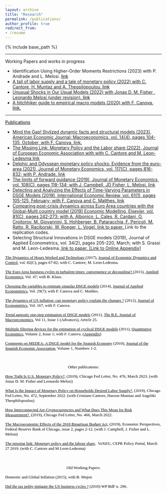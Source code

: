 ```yaml
---
layout: archive
title: "Research"
permalink: /publications/
author_profile: true
redirect_from: 
- /resume
---
```


{% include base_path %}

****
Working Papers and works in progress
* Identification Using Higher-Order Moments Restrictions (2023) with P. Andrade and L. Melosi. <a href="https://www.chicagofed.org/publications/working-papers/2023/2023-28"><font color="black">link
* A tail of labor supply and a tale of monetary policy (2022) with C. Cantore, H. Muntaz and A. Theopilopoulou. <a href="https://www.chicagofed.org/publications/working-papers/2022/2022-30"><font color="black">link
* Unusual Shocks in Our Usual Models (2022) with  Jonas D. M. Fisher , Leonardo Melosi (under revision). <a href="https://www.chicagofed.org/publications/working-papers/2022/2022-39"><font color="black">link
* A hitchhiker guide to empirical macro models (2020) with F. Canova. <a href="https://github.com/naffe15/BVAR_/blob/master/HitchhikerGuide_.pdf"><font color="black"> link.

****
Publications
* Mind the Gap! Stylized dynamic facts and structural models (2023), American Economic Journal: Macroeconomics, vol. 14(4), pages 104-135, October, with F. Canova. <a href=""> link.
* The Missing Link: Monetary Policy and the Labor share (2022), Journal of European Economic Association with with C. Cantore and M. Leon-Ledesma <a href="https://ideas.repec.org/a/oup/jeurec/v19y2021i3p1592-1620..html">link
* Delphic and Odyssean monetary policy shocks: Evidence from the euro-area (2021), Journal of Monetary Economics, vol. 117(C), pages 816-832; with P. Andrade. <a href="https://ideas.repec.org/a/eee/moneco/v117y2021icp816-832.html">link
* The limits of forward guidance (2019), Journal of Monetary Economics, vol. 108(C), pages 118-134; with J. Campbell, JD Fisher, L. Melosi. <a href="https://ideas.repec.org/a/eee/moneco/v108y2019icp118-134.html">link
* Detecting and Analyzing the Effects of Time-Varying Parameters in DSGE Models (2019), International Economic Review, vol. 61(1), pages 105-125, February; with F. Canova and C. Matthes. <a href="https://ideas.repec.org/a/wly/iecrev/v61y2020i1p105-125.html">link
* Comparing post-crisis dynamics across Euro Area countries with the Global-Multi country model (2019) Economic Modelling, Elsevier, vol. 81(C), pages 242-273; with A. Albonico, L. Cales, R. Cardani, O. Croitorov, M. Giovannini, S. Hohberger, B. Pataracchia, F. Pericoli, M. Ratto, R.  Raciborski, W. Roeger, L. Vogel. <a href="https://ideas.repec.org/a/eee/ecmode/v81y2019icp242-273.html"> link to paper. <a ref="https://github.com/naffe15/GlobalMultiCountryModel">Link to the replication codes.
* Selecting Structural Innovations in DSGE models (2019), Journal of Applied Econometrics, vol. 34(2), pages 205-220, March; with S. Grassi and M. Leon-Ledesma.<a href="https://ideas.repec.org/a/wly/japmet/v34y2019i2p205-220.html"> link to paper. <a href="https://github.com/naffe15/naffe15.github.io/blob/master/_publications/OnlineAppendix.pdf"> [Link to Online Appendix]

<p class="MsoNormal" style="mso-margin-top-alt:auto;mso-margin-bottom-alt:auto;line-height:normal"><font face="Verdana"><font size="2"><a href="https://ideas.repec.org/a/eee/dyncon/v82y2017icp67-82.html"><span style="color: windowtext;" lang="EN-US">The Dynamics
of Hours Worked and Technology </span></a><span lang="EN-US">(2017), </span><span style="color: black;"><a href="https://www.journals.elsevier.com/journal-of-economic-dynamics-and-control/"><span style="color:black;mso-ansi-language:EN-US" lang="EN-US">Journal of Economic Dynamics and Control</span></a></span><span style="color: black;" lang="EN-US">, vol. 82(C), pages 67-82; with C. Cantore, M. Leon-Ledesma.</span></font></font></p>

<p class="MsoNormal" style="mso-margin-top-alt:auto;mso-margin-bottom-alt:auto;line-height:normal"><font face="Verdana"><font size="2"><a href="https://ideas.repec.org/p/ecb/ecbwps/20151819.html"><span style="color: windowtext;" lang="EN-US">The Euro Area business cycles in
turbulent times: convergence or decoupling? </span></a><span lang="EN-US">(2015), </span><span style="color: black;"><a href="http://www.tandfonline.com/toc/raec20/47/34-35"><span style="color:black;mso-ansi-language:EN-US" lang="EN-US">Applied Economics</span></a></span><span style="color: black;" lang="EN-US">, Vol. 47; with B. Klaus.</span></font></font></p>

<p class="MsoNormal" style="mso-margin-top-alt:auto;mso-margin-bottom-alt:auto;
line-height:normal"><font face="Verdana"><font size="2"><span lang="EN-US"><a href="https://ideas.repec.org/a/wly/japmet/v29y2014i7p1099-1117.html"><span style="color:windowtext">Choosing the variables
to estimate singular DSGE models</span></a>&nbsp;(2014), </span><span style="color: black;"><a href="http://onlinelibrary.wiley.com/journal/10.1002/%28ISSN%291099-1255"><span style="color:black;mso-ansi-language:EN-US" lang="EN-US">Journal of Applied Econometrics</span></a></span>, Vol. 29(7); with F. Canova and C. Matthes.&nbsp;</font></font></p>

<p class="MsoNormal" style="mso-margin-top-alt:auto;mso-margin-bottom-alt:auto;
line-height:normal"><font face="Verdana"><font size="2"><span style="color: black;"><a href="https://ideas.repec.org/a/eee/econom/v167y2012i1p47-60.html"><span style="color: black;" lang="EN-US">The dynamics of US inflation: can monetary policy explain the changes ?</span></a></span><span class="fwlinkfile"><span style="color: black;" lang="EN-US"> (2012), </span></span><a href="https://www.sciencedirect.com/science/article/pii/S0304407611002399"><span style="color: black;" lang="EN-US">Journal of Econometrics</span></a><span class="fwlinkfile"><span style="color: black;" lang="EN-US">, Vol. 167, with F. Canova. </span></span></font></font><span lang="EN-US"></span></p>

<p class="MsoNormal" style="mso-margin-top-alt:auto;mso-margin-bottom-alt:auto;
line-height:normal"><font face="Verdana"><font size="2"><span lang="EN-US"><a href="https://ideas.repec.org/a/bpj/bejmac/v11y2011i1n25.html"><span style="color:windowtext">Trend
agnostic one-step estimation of DSGE models</span></a>&nbsp;(2011), </span><span style="color: black;"><a href="https://www.bepress.com/bejm/"><span style="color:black;mso-ansi-language:EN-US" lang="EN-US">The B.E. Journal of Macroeconomics</span></a></span>, Vol 11, Issue 1 (Advances), Article 25.&nbsp;</font></font></p>

<p class="MsoNormal" style="mso-margin-top-alt:auto;mso-margin-bottom-alt:auto;
line-height:normal"><font face="Verdana"><font size="2"><a href="https://ideas.repec.org/a/ecm/quante/v2y2011i1p73-98.html"><span style="color: black;" lang="EN-US">Multiple
filtering devices for the estimation of cyclical DSGE models</span></a><span style="color: black;" lang="EN-US"> (2011), </span><a href="http://www.qeconomics.org/"><span style="color: black;" lang="EN-US">Quantitative
Economics</span></a><span style="color: black;" lang="EN-US">, Volume 2, Issue
1; with F. Canova. (</span><a href="http://webzoom.freewebs.com/filippoferroni/MF_appendix.pdf"><span style="color: black;" lang="EN-US">Appendix</span></a><span style="color: black;" lang="EN-US">)</span></font></font><span lang="EN-US"></span></p>

<p class="MsoNormal" style="mso-margin-top-alt:auto;mso-margin-bottom-alt:auto;
line-height:normal"><font face="Verdana"><font size="2"><span style="color: black;"><a href="https://ideas.repec.org/a/spr/series/v1y2010i1p245-249.html"><span style="color:black;mso-ansi-language:EN-US" lang="EN-US">Comments on MEDEA: A
DSGE model for the Spanish Economy</span></a></span><span style="color: black;" lang="EN-US"> (2010), </span><a href="https://www.springer.com/economics/journal/13209"><span style="color: black;" lang="EN-US">Journal of the
Spanish Economic Association</span></a><span style="color: black;" lang="EN-US">, Volume 1, Numbers 1-2.</span></font></font><span lang="EN-US"></span></p>

<p class="MsoNormal" style="mso-margin-top-alt:auto;mso-margin-bottom-alt:auto;
line-height:normal"><font size="2" face="verdana">&nbsp;</font></p>


<p align="center" class="MsoNormal" style="mso-margin-top-alt:auto;mso-margin-bottom-alt:
auto;text-align:center;line-height:normal"><font size="2" face="verdana"><span lang="EN-US" style="">Other publications:</span><span lang="EN-US" style=""></span></font></p>

<p class="MsoNormal" style="mso-margin-top-alt:auto;mso-margin-bottom-alt:auto;
line-height:normal"><font size="2" face="verdana"><span lang="EN-US" style=""><span style="float: none; background-color: transparent; color: rgb(0, 0, 0); font-style: normal; font-variant: normal; font-weight: 400; letter-spacing: normal; orphans: 2; text-align: left; text-decoration: none; text-indent: 0px; text-transform: none; -webkit-text-stroke-width: 0px; white-space: normal; word-spacing: 0px; display: inline !important;"></span><a href="https://www.chicagofed.org/publications/chicago-fed-letter/2023/476"><span style="color:windowtext"> How Tight Is U.S. Monetary Policy?,</span></a>&nbsp;(2019), Chicago Fed Letter, No. 476, March 2023. (with Jonas D. M. Fisher and Leonardo Melosi)</span><span lang="EN-US" style=""></span></font></p>

<p class="MsoNormal" style="mso-margin-top-alt:auto;mso-margin-bottom-alt:auto;
line-height:normal"><font size="2" face="verdana"><span lang="EN-US" style=""><span style="float: none; background-color: transparent; color: rgb(0, 0, 0); font-style: normal; font-variant: normal; font-weight: 400; letter-spacing: normal; orphans: 2; text-align: left; text-decoration: none; text-indent: 0px; text-transform: none; -webkit-text-stroke-width: 0px; white-space: normal; word-spacing: 0px; display: inline !important;"></span><a href="https://www.chicagofed.org/publications/chicago-fed-letter/2022/472"><span style="color:windowtext">What Is the Impact of Monetary Policy on Households Desired Labor Supply?,</span></a>&nbsp;(2019), Chicago Fed Letter, No. 472, September 2022. (with Cristiano Cantore, Haroon Mumtaz and Angeliki Theophilopoulou)</span><span lang="EN-US" style=""></span></font></p>

<p class="MsoNormal" style="mso-margin-top-alt:auto;mso-margin-bottom-alt:auto;
line-height:normal"><font size="2" face="verdana"><span lang="EN-US" style=""><span style="float: none; background-color: transparent; color: rgb(0, 0, 0); font-style: normal; font-variant: normal; font-weight: 400; letter-spacing: normal; orphans: 2; text-align: left; text-decoration: none; text-indent: 0px; text-transform: none; -webkit-text-stroke-width: 0px; white-space: normal; word-spacing: 0px; display: inline !important;"></span><a href="https://www.chicagofed.org/publications/chicago-fed-letter/2022/466"><span style="color:windowtext">How Interconnected Are Cryptocurrencies and What Does This Mean for Risk Measurement?,</span></a>&nbsp;(2019), Chicago Fed Letter, No. 466, March 2022.</span><span lang="EN-US" style=""></span></font></p>

<p class="MsoNormal" style="mso-margin-top-alt:auto;mso-margin-bottom-alt:auto;
line-height:normal"><font size="2" face="verdana"><span lang="EN-US" style=""><span style="float: none; background-color: transparent; color: rgb(0, 0, 0); font-style: normal; font-variant: normal; font-weight: 400; letter-spacing: normal; orphans: 2; text-align: left; text-decoration: none; text-indent: 0px; text-transform: none; -webkit-text-stroke-width: 0px; white-space: normal; word-spacing: 0px; display: inline !important;"></span><a href="https://www.chicagofed.org/publications/economic-perspectives/2019/2"><span style="color:windowtext">The Macroeconomic Effects of the 2018 Bipartisan Budget Act,</span></a>&nbsp;(2019), Economic Perspectives, Federal Reserve Bank of Chicago, issue 2, pages 2-12. (with J. Campbell, J. Fisher and L. Melosi)</span><span lang="EN-US" style=""></span></font></p>

<p class="MsoNormal" style="mso-margin-top-alt:auto;mso-margin-bottom-alt:auto;
line-height:normal"><font size="2" face="verdana"><span lang="EN-US" style=""><span style="float: none; background-color: transparent; color: rgb(0, 0, 0); font-style: normal; font-variant: normal; font-weight: 400; letter-spacing: normal; orphans: 2; text-align: left; text-decoration: none; text-indent: 0px; text-transform: none; -webkit-text-stroke-width: 0px; white-space: normal; word-spacing: 0px; display: inline !important;"></span><a href="https://voxeu.org/article/monetary-policy-and-labour-share"><span style="color:windowtext"> The missing link: Monetary policy and the labour share,</span></a>&nbsp VoXEU, CEPR Policy Portal, March 27 2019. (with C. Cantore and M Leon-Ledesma)</span><span lang="EN-US" style=""></span></font></p>

<p class="MsoNormal" style="mso-margin-top-alt:auto;mso-margin-bottom-alt:auto;
line-height:normal"><span style="font-size: 12pt;"><font face="verdana">&nbsp;</font></span></p>

<p align="center" class="MsoNormal" style="mso-margin-top-alt:auto;mso-margin-bottom-alt:
auto;text-align:center;line-height:normal"><font size="2" face="verdana"><span lang="EN-US" style="">Old Working Papers:</span><span lang="EN-US" style=""></span></font></p>

<p class="MsoNormal" style="mso-margin-top-alt:auto;mso-margin-bottom-alt:auto;
line-height:normal"><font size="2" face="verdana"><span lang="EN-US" style="">Domestic and Global Inflation
(2015), with B. Mojon</span><span lang="EN-US" style=""></span></font></p>

<p class="MsoNormal" style="mso-margin-top-alt:auto;mso-margin-bottom-alt:auto;
line-height:normal"><font face="verdana"><font size="2"><a href="http://www.filippoferroni.com/DT296.pdf"><span lang="EN-US" style="color: windowtext;">Did the tax polity mitigate the US business cycles ?</span></a> (2010) WP BdF n. 296.</font><span style="font-size: 12pt;"></span></font></p>

<p class="MsoNormal" style="mso-margin-top-alt:auto;mso-margin-bottom-alt:auto;
line-height:normal"><span style="font-size: 12pt;"><font face="verdana">&nbsp;</font></span></p>
